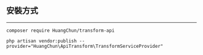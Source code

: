 ## 安裝方式

---

`composer require HuangChun/transform-api`

`php artisan vendor:publish --provider="HuangChun\ApiTransform\TransformServiceProvider"`

